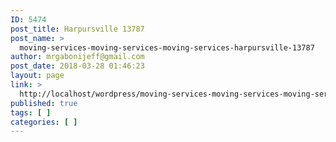 ```yaml
---
ID: 5474
post_title: Harpursville 13787
post_name: >
  moving-services-moving-services-moving-services-harpursville-13787
author: mrgabonijeff@gmail.com
post_date: 2018-03-28 01:46:23
layout: page
link: >
  http://localhost/wordpress/moving-services-moving-services-moving-services-harpursville-13787/
published: true
tags: [ ]
categories: [ ]
---
```

